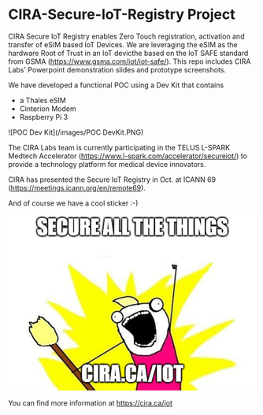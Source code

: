# CIRA-Secure-IoT-Registry Project

CIRA Secure IoT Registry enables Zero Touch registration, activation and transfer of eSIM based IoT Devices. We are leveraging the eSIM as the hardware Root of Trust in an IoT devicthe based on the IoT SAFE standard from GSMA (https://www.gsma.com/iot/iot-safe/). This repo includes CIRA Labs' Powerpoint demonstration slides and prototype screenshots.

We have developed a functional POC using a Dev Kit that contains
* a Thales eSIM
* Cinterion Modem
* Raspberry Pi 3

![POC Dev Kit](/images/POC DevKit.PNG)

The CIRA Labs team is currently participating in the TELUS L-SPARK Medtech Accelerator (https://www.l-spark.com/accelerator/secureiot/) to provide a technology platform for medical device innovators. 

CIRA has presented the Secure IoT Registry in Oct. at ICANN 69 (https://meetings.icann.org/en/remote69).  

And of course we have a cool sticker :-)

![CIRA Secure all the things](/images/iot-sticker_191010.jpg)


You can find more information at https://cira.ca/iot
